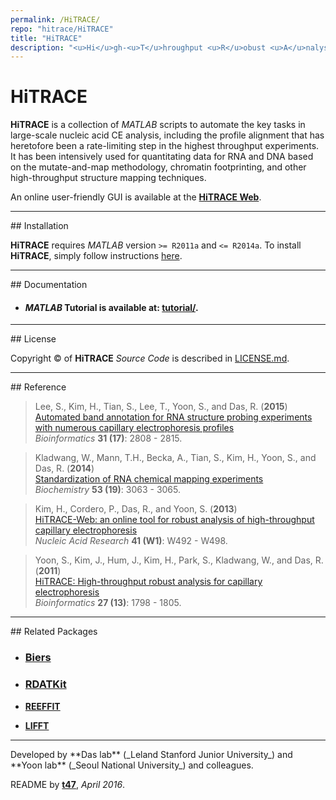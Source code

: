 ```yaml
---
permalink: /HiTRACE/
repo: "hitrace/HiTRACE"
title: "HiTRACE"
description: "<u>Hi</u>gh-<u>T</u>hroughput <u>R</u>obust <u>A</u>nalysis for <u>C</u>apillary <u>E</u>lectrophoresis"
---
```



# HiTRACE

**HiTRACE** is a collection of *MATLAB* scripts to automate the key tasks in large-scale nucleic acid CE analysis, including the profile alignment that has heretofore been a rate-limiting step in the highest throughput experiments. It has been intensively used for quantitating data for RNA and DNA based on the mutate-and-map methodology, chromatin footprinting, and other high-throughput structure mapping techniques.

An online user-friendly GUI is available at the [**HiTRACE Web**](http://hitrace.org/).

<hr/>
## Installation

**HiTRACE** requires *MATLAB* version `>= R2011a` and `<= R2014a`. To install **HiTRACE**, simply follow instructions [here](https://hitrace.github.io/HiTRACE/install/).

<hr/>
## Documentation

* #### *MATLAB* Tutorial is available at: [**tutorial/**](https://hitrace.github.io/HiTRACE/tutorial/).

<hr/>
## License

Copyright &copy; of **HiTRACE** _Source Code_ is described in [LICENSE.md](https://github.com/hitrace/HiTRACE/blob/master/LICENSE.md).

<hr/>
## Reference

>Lee, S., Kim, H., Tian, S., Lee, T., Yoon, S., and Das, R. (**2015**)<br/>
>[Automated band annotation for RNA structure probing experiments with numerous capillary electrophoresis profiles](http://bioinformatics.oxfordjournals.org/content/31/17/2808.abstract)<br/>
>*Bioinformatics* **31 (17)**: 2808 - 2815.

>Kladwang, W., Mann, T.H., Becka, A., Tian, S., Kim, H., Yoon, S., and Das, R. (**2014**)<br/>
>[Standardization of RNA chemical mapping experiments](http://pubs.acs.org/doi/abs/10.1021/bi5003426)<br/>
>*Biochemistry* **53 (19)**: 3063 - 3065.

>Kim, H., Cordero, P., Das, R., and Yoon, S. (**2013**)<br/>
>[HiTRACE-Web: an online tool for robust analysis of high-throughput capillary electrophoresis](http://nar.oxfordjournals.org/content/41/W1/W492)<br/>
>*Nucleic Acid Research* **41 (W1)**: W492 - W498.

>Yoon, S., Kim, J., Hum, J., Kim, H., Park, S., Kladwang, W., and Das, R. (**2011**)<br/>
>[HiTRACE: High-throughput robust analysis for capillary electrophoresis](http://bioinformatics.oxfordjournals.org/content/27/13/1798)<br/>
>*Bioinformatics* **27 (13)**: 1798 - 1805.

<hr/>
## Related Packages

* ### [**Biers**](/Biers/)

* ### [**RDATKit**](/RDATKit/)

* [**REEFFIT**](/REEFFIT/)

* [**LIFFT**](/LIFFT/)

<hr/>
Developed by **Das lab** (_Leland Stanford Junior University_) and **Yoon lab** (_Seoul National University_) and colleagues.

README by [**t47**](http://t47.io/), *April 2016*.